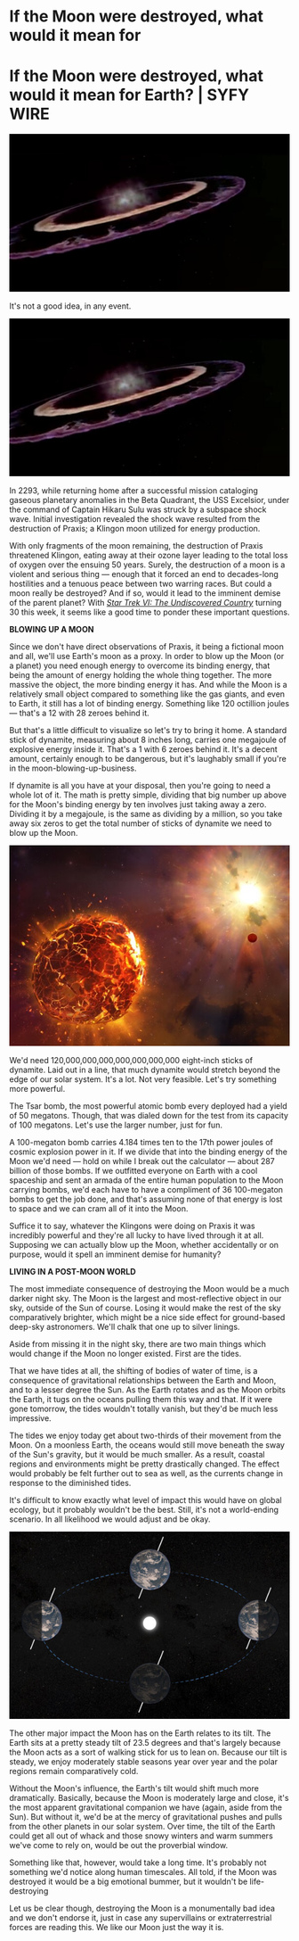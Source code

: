 # If the Moon were destroyed, what would it mean for

# If the Moon were destroyed, what would it mean for Earth? | SYFY WIRE

![praxis_exploding.jpeg](If%20the%20Moon%20were%20destroyed,%20what%20would%20it%20mean%20for.assets/praxis_exploding.jpeg)

It's not a good idea, in any event.

![praxis_exploding 1.jpeg](If%20the%20Moon%20were%20destroyed,%20what%20would%20it%20mean%20for.assets/praxis_exploding%201.jpeg)

In 2293, while returning home after a successful mission cataloging gaseous planetary anomalies in the Beta Quadrant, the USS Excelsior, under the command of Captain Hikaru Sulu was struck by a subspace shock wave. Initial investigation revealed the shock wave resulted from the destruction of Praxis; a Klingon moon utilized for energy production.

With only fragments of the moon remaining, the destruction of Praxis threatened Klingon, eating away at their ozone layer leading to the total loss of oxygen over the ensuing 50 years. Surely, the destruction of a moon is a violent and serious thing — enough that it forced an end to decades-long hostilities and a tenuous peace between two warring races. But could a moon really be destroyed? And if so, would it lead to the imminent demise of the parent planet? With [*Star Trek VI: The Undiscovered Country*](https://www.syfy.com/syfy-wire/star-trek-movies-ranked) turning 30 this week, it seems like a good time to ponder these important questions.

**BLOWING UP A MOON**

Since we don't have direct observations of Praxis, it being a fictional moon and all, we'll use Earth's moon as a proxy. In order to blow up the Moon (or a planet) you need enough energy to overcome its binding energy, that being the amount of energy holding the whole thing together. The more massive the object, the more binding energy it has. And while the Moon is a relatively small object compared to something like the gas giants, and even to Earth, it still has a lot of binding energy. Something like 120 octillion joules — that's a 12 with 28 zeroes behind it.

But that's a little difficult to visualize so let's try to bring it home. A standard stick of dynamite, measuring about 8 inches long, carries one megajoule of explosive energy inside it. That's a 1 with 6 zeroes behind it. It's a decent amount, certainly enough to be dangerous, but it's laughably small if you're in the moon-blowing-up-business.

If dynamite is all you have at your disposal, then you're going to need a whole lot of it. The math is pretty simple, dividing that big number up above for the Moon's binding energy by ten involves just taking away a zero. Dividing it by a megajoule, is the same as dividing by a million, so you take away six zeros to get the total number of sticks of dynamite we need to blow up the Moon.

![gettyimages-1015898664.jpeg](If%20the%20Moon%20were%20destroyed,%20what%20would%20it%20mean%20for.assets/gettyimages-1015898664.jpeg)

We'd need 120,000,000,000,000,000,000,000 eight-inch sticks of dynamite. Laid out in a line, that much dynamite would stretch beyond the edge of our solar system. It's a lot. Not very feasible. Let's try something more powerful.

The Tsar bomb, the most powerful atomic bomb every deployed had a yield of 50 megatons. Though, that was dialed down for the test from its capacity of 100 megatons. Let's use the larger number, just for fun.

A 100-megaton bomb carries 4.184 times ten to the 17th power joules of cosmic explosion power in it. If we divide that into the binding energy of the Moon we'd need — hold on while I break out the calculator — about 287 billion of those bombs. If we outfitted everyone on Earth with a cool spaceship and sent an armada of the entire human population to the Moon carrying bombs, we'd each have to have a compliment of 36 100-megaton bombs to get the job done, and that's assuming none of that energy is lost to space and we can cram all of it into the Moon.

Suffice it to say, whatever the Klingons were doing on Praxis it was incredibly powerful and they're all lucky to have lived through it at all. Supposing we can actually blow up the Moon, whether accidentally or on purpose, would it spell an imminent demise for humanity?

**LIVING IN A POST-MOON WORLD**

The most immediate consequence of destroying the Moon would be a much darker night sky. The Moon is the largest and most-reflective object in our sky, outside of the Sun of course. Losing it would make the rest of the sky comparatively brighter, which might be a nice side effect for ground-based deep-sky astronomers. We'll chalk that one up to silver linings.

Aside from missing it in the night sky, there are two main things which would change if the Moon no longer existed. First are the tides.

That we have tides at all, the shifting of bodies of water of time, is a consequence of gravitational relationships between the Earth and Moon, and to a lesser degree the Sun. As the Earth rotates and as the Moon orbits the Earth, it tugs on the oceans pulling them this way and that. If it were gone tomorrow, the tides wouldn't totally vanish, but they'd be much less impressive.

The tides we enjoy today get about two-thirds of their movement from the Moon. On a moonless Earth, the oceans would still move beneath the sway of the Sun's gravity, but it would be much smaller. As a result, coastal regions and environments might be pretty drastically changed. The effect would probably be felt further out to sea as well, as the currents change in response to the diminished tides.

It's difficult to know exactly what level of impact this would have on global ecology, but it probably wouldn't be the best. Still, it's not a world-ending scenario. In all likelihood we would adjust and be okay.

![gettyimages-1192970805.jpeg](If%20the%20Moon%20were%20destroyed,%20what%20would%20it%20mean%20for.assets/gettyimages-1192970805.jpeg)

The other major impact the Moon has on the Earth relates to its tilt. The Earth sits at a pretty steady tilt of 23.5 degrees and that's largely because the Moon acts as a sort of walking stick for us to lean on. Because our tilt is steady, we enjoy moderately stable seasons year over year and the polar regions remain comparatively cold.

Without the Moon's influence, the Earth's tilt would shift much more dramatically. Basically, because the Moon is moderately large and close, it's the most apparent gravitational companion we have (again, aside from the Sun). But without it, we'd be at the mercy of gravitational pushes and pulls from the other planets in our solar system. Over time, the tilt of the Earth could get all out of whack and those snowy winters and warm summers we've come to rely on, would be out the proverbial window.

Something like that, however, would take a long time. It's probably not something we'd notice along human timescales. All told, if the Moon was destroyed it would be a big emotional bummer, but it wouldn't be life-destroying

Let us be clear though, destroying the Moon is a monumentally bad idea and we don't endorse it, just in case any supervillains or extraterrestrial forces are reading this. We like our Moon just the way it is.

